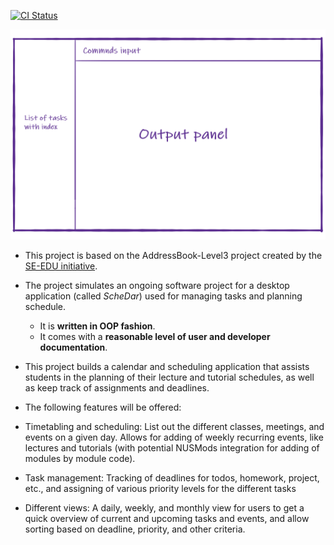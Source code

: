 [![CI Status](https://github.com/AY2021S1-CS2103-T16-4/tp/workflows/Java%20CI/badge.svg)](https://github.com/AY2021S1-CS2103-T16-4/tp/actions)

![Ui](docs/images/Ui.png)

* This project is based on the AddressBook-Level3 project created by the [SE-EDU initiative](https://se-education.org).

* The project simulates an ongoing software project for a desktop application (called _ScheDar_) used for managing tasks and planning schedule.
  * It is **written in OOP fashion**. 
  * It comes with a **reasonable level of user and developer documentation**.
* This project builds a calendar and scheduling application that assists students in the planning of their lecture and tutorial schedules, as well as keep track of assignments and deadlines. 
* The following features will be offered:
* Timetabling and scheduling: List out the different classes, meetings, and events on a given day. Allows for adding of weekly recurring events, like lectures and tutorials (with potential NUSMods integration for adding of modules by module code).
* Task management: Tracking of deadlines for todos, homework, project, etc., and assigning of various priority levels for the different tasks
* Different views: A daily, weekly, and monthly view for users to get a quick overview of current and upcoming tasks and events, and allow sorting based on deadline, priority, and other criteria.
